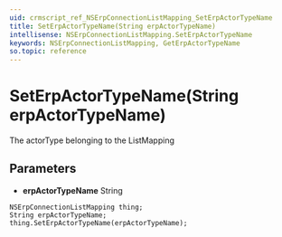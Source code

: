 ```yaml
---
uid: crmscript_ref_NSErpConnectionListMapping_SetErpActorTypeName
title: SetErpActorTypeName(String erpActorTypeName)
intellisense: NSErpConnectionListMapping.SetErpActorTypeName
keywords: NSErpConnectionListMapping, GetErpActorTypeName
so.topic: reference
---
```


# SetErpActorTypeName(String erpActorTypeName)

The actorType belonging to the ListMapping

## Parameters

* **erpActorTypeName** String

```crmscript
NSErpConnectionListMapping thing;
String erpActorTypeName;
thing.SetErpActorTypeName(erpActorTypeName);
```

